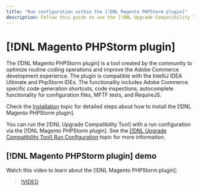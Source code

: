 ```yaml
---
title: "Run configuration within the [!DNL Magento PHPStorm plugin]"
description: Follow this guide to use the [!DNL Upgrade Compatibility Tool] within the [!DNL Magento PHPStorm plugin].
---
```


# [!DNL Magento PHPStorm plugin]

The [!DNL Magento PHPStorm plugin] is a tool created by the community to optimize routine coding operations and improve the Adobe Commerce development experience. The plugin is compatible with the IntelliJ IDEA Ultimate and PhpStorm IDEs. The functionality includes Adobe Commerce specific code generation shortcuts, code inspections, autocomplete functionality for configuration files, MFTF tests, and RequireJS.

Check the [Installation](https://developer.adobe.com/commerce/php/best-practices/phpstorm/install/) topic for detailed steps about how to install the [!DNL Magento PHPStorm plugin].

You can run the [!DNL Upgrade Compatibility Tool] with a run configuration via the [!DNL Magento PHPStorm plugin]. See the [[!DNL Upgrade Compatibility Tool] Run Configuration](https://developer.adobe.com/commerce/php/best-practices/phpstorm/run-configuration/) topic for more information.

## [!DNL Magento PHPStorm plugin] demo

Watch this video to learn about the [!DNL Magento PHPStorm plugin]:

>[!VIDEO](https://video.tv.adobe.com/v/340150?quality=12)
